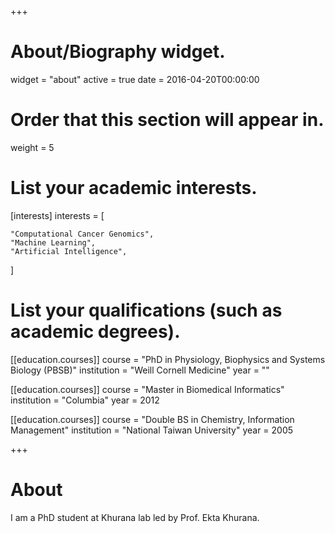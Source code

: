 +++
# About/Biography widget.
widget = "about"
active = true
date = 2016-04-20T00:00:00

# Order that this section will appear in.
weight = 5

# List your academic interests.
[interests]
  interests = [
    
    "Computational Cancer Genomics",
    "Machine Learning",
    "Artificial Intelligence",
  ]

# List your qualifications (such as academic degrees).
[[education.courses]]
  course = "PhD in Physiology, Biophysics and Systems Biology (PBSB)"
  institution = "Weill Cornell Medicine"
  year = ""

[[education.courses]]
  course = "Master in Biomedical Informatics"
  institution = "Columbia"
  year = 2012

[[education.courses]]
  course = "Double BS in Chemistry, Information Management"
  institution = "National Taiwan University"
  year = 2005
 
+++

# About

I am a PhD student at Khurana lab led by Prof. Ekta Khurana. 




